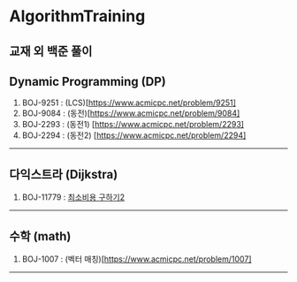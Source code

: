 # AlgorithmTraining
교재 외 백준 풀이
---
## Dynamic Programming (DP)
1. BOJ-9251 : (LCS)[https://www.acmicpc.net/problem/9251]
2. BOJ-9084 : (동전)[https://www.acmicpc.net/problem/9084]
3. BOJ-2293 : (동전1) [https://www.acmicpc.net/problem/2293]
4. BOJ-2294 : (동전2) [https://www.acmicpc.net/problem/2294]
---
## 다익스트라 (Dijkstra)
1. BOJ-11779 : [최소비용 구하기2](https://www.acmicpc.net/problem/11779)
---
## 수학 (math)
1. BOJ-1007 : (벡터 매칭)[https://www.acmicpc.net/problem/1007]
---
